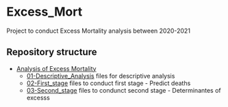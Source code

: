 # Excess_Mort
Project to conduct Excess Mortality analysis between 2020-2021


## Repository structure

- [Analysis of Excess Mortality](Excess_Mort) 
  - [01-Descriptive_Analysis](Excess_Mort/01_Descriptive_analysis) files for descriptive analysis
  - [02-First_stage](Excess_Mort/02_First_Stage) files to conduct first stage - Predict deaths
  - [03-Second_stage](Excess_Mort/03_Second_Stage) files to condunct second stage   - Determinantes of excesss
